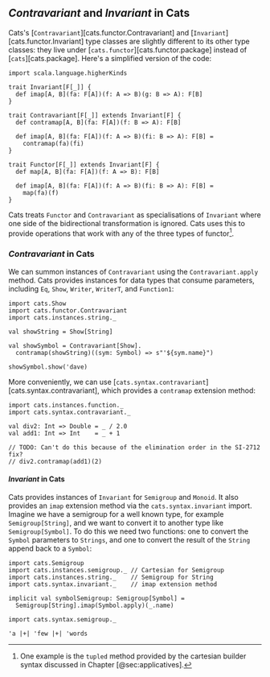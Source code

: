 ## *Contravariant* and *Invariant* in Cats

Cats's [`Contravariant`][cats.functor.Contravariant] and
[`Invariant`][cats.functor.Invariant] type classes
are slightly different to its other type classes:
they live under [`cats.functor`][cats.functor.package]
instead of [`cats`][cats.package].
Here's a simplified version of the code:

```tut:book:invisible
import scala.language.higherKinds
```

```tut:book:silent
trait Invariant[F[_]] {
  def imap[A, B](fa: F[A])(f: A => B)(g: B => A): F[B]
}

trait Contravariant[F[_]] extends Invariant[F] {
  def contramap[A, B](fa: F[A])(f: B => A): F[B]

  def imap[A, B](fa: F[A])(f: A => B)(fi: B => A): F[B] =
    contramap(fa)(fi)
}

trait Functor[F[_]] extends Invariant[F] {
  def map[A, B](fa: F[A])(f: A => B): F[B]

  def imap[A, B](fa: F[A])(f: A => B)(fi: B => A): F[B] =
    map(fa)(f)
}
```

Cats treats `Functor` and `Contravariant` as specialisations of `Invariant`
where one side of the bidirectional transformation is ignored.
Cats uses this to provide operations
that work with any of the three types of functor[^tupled].

[^tupled]: One example is the `tupled` method
provided by the cartesian builder syntax
discussed in Chapter [@sec:applicatives].

### *Contravariant* in Cats

We can summon instances of `Contravariant`
using the `Contravariant.apply` method.
Cats provides instances for data types that consume parameters,
including `Eq`, `Show`, `Writer`, `WriterT`, and `Function1`:

```tut:book:silent:reset
import cats.Show
import cats.functor.Contravariant
import cats.instances.string._

val showString = Show[String]

val showSymbol = Contravariant[Show].
  contramap(showString)((sym: Symbol) => s"'${sym.name}")
```

```tut:book
showSymbol.show('dave)
```

More conveniently, we can use
[`cats.syntax.contravariant`][cats.syntax.contravariant],
which provides a `contramap` extension method:

```tut:book:silent
import cats.instances.function._
import cats.syntax.contravariant._

val div2: Int => Double = _ / 2.0
val add1: Int => Int    = _ + 1
```

```tut:book
// TODO: Can't do this because of the elimination order in the SI-2712 fix?
// div2.contramap(add1)(2)
```

#### *Invariant* in Cats

Cats provides instances of `Invariant` for `Semigroup` and `Monoid`.
It also provides an `imap` extension method
via the `cats.syntax.invariant` import.
Imagine we have a semigroup for a well known type,
for example `Semigroup[String]`,
and we want to convert it to another type like `Semigroup[Symbol]`.
To do this we need two functions:
one to convert the `Symbol` parameters to `Strings`,
and one to convert the result of the `String` append back to a `Symbol`:

```tut:book:silent
import cats.Semigroup
import cats.instances.semigroup._ // Cartesian for Semigroup
import cats.instances.string._    // Semigroup for String
import cats.syntax.invariant._    // imap extension method

implicit val symbolSemigroup: Semigroup[Symbol] =
  Semigroup[String].imap(Symbol.apply)(_.name)

import cats.syntax.semigroup._
```

```tut:book
'a |+| 'few |+| 'words
```
